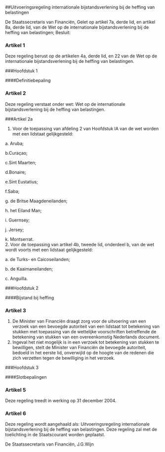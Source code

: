<meta http-equiv='Content-Type' content='text/html; charset=utf-8' />

##Uitvoeringsregeling internationale bijstandsverlening bij de heffing van belastingen

De Staatssecretaris van Financiën,
Gelet op artikel 7a, derde lid, en artikel 8a, derde lid, van de Wet op de internationale bijstandsverlening bij de heffing van belastingen;
Besluit:

### Artikel  1  

Deze regeling berust op de artikelen 4a, derde lid, en 22 van de Wet op de internationale bijstandsverlening bij de heffing van belastingen. 

###Hoofdstuk 1 

####Definitiebepaling

### Artikel  2  

Deze regeling verstaat onder wet: Wet op de internationale bijstandsverlening bij de heffing van belastingen. 

###Artikel 2a 

1. Voor de toepassing van afdeling 2 van Hoofdstuk IA van de wet worden met een lidstaat gelijkgesteld: 

a. Aruba;  

b.Curaçao;

c.Sint Maarten;

d.Bonaire;

e.Sint Eustatius;

f.Saba;

g. de Britse Maagdeneilanden;  

h. het Eiland Man;  

i. Guernsey;  

j. Jersey;  

k. Montserrat.   
2.  Voor de toepassing van artikel 4b, tweede lid, onderdeel b, van de wet wordt voorts met een lidstaat gelijkgesteld: 

a. de Turks- en Caicoseilanden;  

b. de Kaaimaneilanden;  

c. Anguilla.  

###Hoofdstuk 2 

####Bijstand bij heffing

### Artikel  3  

1.  De Minister van Financiën draagt zorg voor de uitvoering van een verzoek van een bevoegde autoriteit van een lidstaat tot betekening van stukken met toepassing van de wettelijke voorschriften betreffende de betekening van stukken van een overeenkomstig Nederlands document.   
2.  Ingeval het niet mogelijk is in een verzoek tot betekening van stukken te bewilligen, stelt de Minister van Financiën de bevoegde autoriteit, bedoeld in het eerste lid, onverwijld op de hoogte van de redenen die zich verzetten tegen de bewilliging in het verzoek.  

###Hoofdstuk 3 

####Slotbepalingen

### Artikel  5  

Deze regeling treedt in werking op 31 december 2004. 

### Artikel  6  

Deze regeling wordt aangehaald als: Uitvoeringsregeling internationale bijstandsverlening bij de heffing van belastingen. 
Deze regeling zal met de toelichting in de Staatscourant worden geplaatst.

De 
Staatssecretaris van Financiën, 
J.G.Wijn

